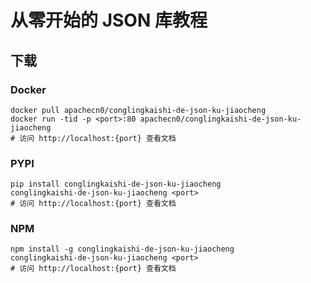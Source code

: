 # 从零开始的 JSON 库教程

## 下载

### Docker

```
docker pull apachecn0/conglingkaishi-de-json-ku-jiaocheng
docker run -tid -p <port>:80 apachecn0/conglingkaishi-de-json-ku-jiaocheng
# 访问 http://localhost:{port} 查看文档
```

### PYPI

```
pip install conglingkaishi-de-json-ku-jiaocheng
conglingkaishi-de-json-ku-jiaocheng <port>
# 访问 http://localhost:{port} 查看文档
```

### NPM

```
npm install -g conglingkaishi-de-json-ku-jiaocheng
conglingkaishi-de-json-ku-jiaocheng <port>
# 访问 http://localhost:{port} 查看文档
```